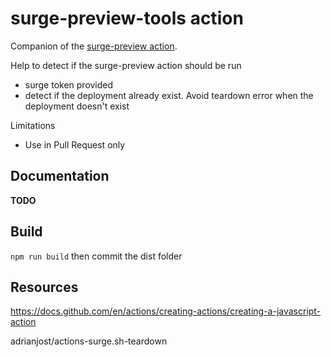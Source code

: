 # surge-preview-tools action

Companion of the [surge-preview action](https://github.com/afc163/surge-preview).

Help to detect if the surge-preview action should be run
- surge token provided
- detect if the deployment already exist. Avoid teardown error when the deployment doesn't exist

Limitations
- Use in Pull Request only

## Documentation 

**TODO**

## Build

`npm run build` then commit the dist folder

## Resources

https://docs.github.com/en/actions/creating-actions/creating-a-javascript-action

adrianjost/actions-surge.sh-teardown
